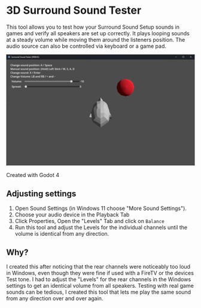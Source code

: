 # 3D Surround Sound Tester

This tool allows you to test how your Surround Sound Setup sounds in games and
verify all speakers are set up correctly.
It plays looping sounds at a steady volume while moving them around the listeners
position.
The audio source can also be controlled via keyboard or a game pad.

![Screenshot of the surround sound tester app](/screenshot.png?raw=true)

Created with Godot 4

## Adjusting settings
1. Open Sound Settings (in Windows 11 choose "More Sound Settings").
2. Choose your audio device in the Playback Tab
3. Click Properties, Open the "Levels" Tab and click on `Balance`
4. Run this tool and adjust the Levels for the individual channels until the
volume is identical from any direction.

##  Why?
I created this after noticing that the rear channels were noticeably too loud
in Windows, even though they were fine if used with a FireTV or the devices
Test tone.
I had to adjust the "Levels" for the rear channels in the Windows settings to
get an identical volume from all speakers. Testing with real game sounds can
be tedious, I created this tool that lets me play the same sound from any direction
over and over again.
